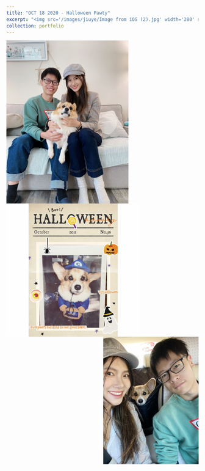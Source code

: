 ```yaml
---
title: "OCT 18 2020 - Halloween Pawty"
excerpt: "<img src='/images/jiuye/Image from iOS (2).jpg' width='280' style='float:left'><img src='/images/jiuye/Image from iOS (3).jpg' width='350' style='float:left'><img src='/images/jiuye/Facetune_18-10-2020-17-24-51.JPG' width='250' style='float:right'>"
collection: portfolio
---
```


<img src='/images/jiuye/Image from iOS (2).jpg' width='320' style='float:left'><img src='/images/jiuye/Image from iOS (3).jpg' width='350' style='float:left'><img src='/images/jiuye/Facetune_18-10-2020-17-24-51.JPG' width='250' style='float:right'>
